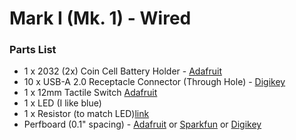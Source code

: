 # Mark I (Mk. 1) - Wired

### Parts List
* 1 x 2032 (2x) Coin Cell Battery Holder - [Adafruit](https://www.adafruit.com/product/783)
* 10 x USB-A 2.0 Receptacle Connector (Through Hole) - [Digikey](https://www.digikey.com/product-detail/en/amphenol-commercial-products/UE27AE54100/UE27AE54100-ND/1972254)
* 1 x 12mm Tactile Switch [Adafruit](https://www.adafruit.com/product/1119)
* 1 x LED (I like blue)
* 1 x Resistor (to match LED)[link](http://led.linear1.org/1led.wiz)
* Perfboard (0.1" spacing) - [Adafruit](https://www.adafruit.com/product/2670) or [Sparkfun](https://www.sparkfun.com/products/13268) or [Digikey](https://www.digikey.com/product-detail/en/vector-electronics/8015/V2009-ND/415998) 

